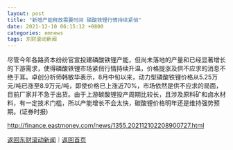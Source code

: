 ```yaml
---
layout: post
title: "新增产能释放需要时间 磷酸铁锂行情持续紧俏"
date: 2021-12-10 06:15:12 +0800
categories: emnews
tags: 东财滚动新闻
---
```


尽管今年各路资本纷纷官宣投建磷酸铁锂产能，但尚未落地的产量和已经显著增长的下游需求，使得磷酸铁锂市场紧俏行情持续升温，价格提涨及供不应求的消息不绝于耳。卓创分析师韩敏华表示，8月中旬以来，动力型磷酸铁锂价格从5.25万元/吨已涨至8.9万元/吨，即使价格已上涨近70%，市场依然是供不应求的局面，目前厂家并不急于出货。由于上游碳酸锂投产周期比较长，且涉及原料矿和卤水材料，有一定技术门槛，所以产能增长不会太快，碳酸锂价格明年还是维持强势预期。(证券时报)

<http://finance.eastmoney.com/news/1355,202112102208900727.html>

[返回东财滚动新闻](//finews.withounder.com/emnews/)｜[返回首页](//finews.withounder.com/)